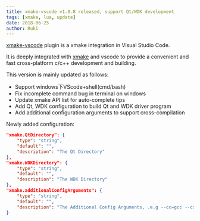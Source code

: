 ```yaml
---
title: xmake-vscode v1.0.8 released, support Qt/WDK development
tags: [xmake, lua, update]
date: 2018-06-25
author: Ruki
---
```


[xmake-vscode](https://github.com/xmake-io/xmake-vscode) plugin is a xmake integration in Visual Studio Code.

It is deeply integrated with [xmake](https://github.com/xmake-io/xmake) and vscode to provide a convenient and fast cross-platform c/c++ development and building.

This version is mainly updated as follows:

* Support windows下VScode+shell(cmd/bash)
* Fix incomplete command bug in terminal on windows
* Update xmake API list for auto-complete tips
* Add Qt, WDK configuration to build Qt and WDK driver program
* Add additional configuration arguments to support cross-compilation

Newly added configuration:

```json
"xmake.QtDirectory": {
    "type": "string",
    "default": "",
    "description": "The Qt Directory"
},
"xmake.WDKDirectory": {
    "type": "string",
    "default": "",
    "description": "The WDK Directory"
},
"xmake.additionalConfigArguments": {
    "type": "string",
    "default": "",
    "description": "The Additional Config Arguments, .e.g --cc=gcc --cxflags=\"-DDEBUG\""
}
```